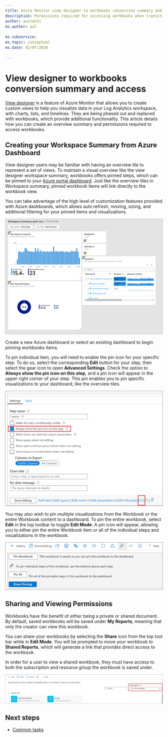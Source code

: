 ```yaml
---
title: Azure Monitor view designer to workbooks conversion summary and access
description: Permissions required for accessing workbooks when transitioning from views in Azure Monitor.
author: austonli
ms.author: aul

ms.subservice: 
ms.topic: conceptual
ms.date: 02/07/2020

---
```


# View designer to workbooks conversion summary and access
[View designer](view-designer.md) is a feature of Azure Monitor that allows you to create custom views to help you visualize data in your Log Analytics workspace, with charts, lists, and timelines. They are being phased out and replaced with workbooks, which provide additional functionality. This article details how you can create an overview summary and permissions required to access workbooks.

## Creating your Workspace Summary from Azure Dashboard
View designer users may be familiar with having an overview tile to represent a set of views. To maintain a visual overview like the view designer workspace summary, workbooks offers pinned steps, which can be pinned to your [Azure portal dashboard](../../azure-portal/azure-portal-dashboards.md). Just like the overview tiles in Workspace summary, pinned workbook items will link directly to the workbook view.

You can take advantage of the high level of customization features provided with Azure dashboards, which allows auto refresh, moving, sizing, and additional filtering for your pinned items and visualizations. 

![Screenshot shows a customized Azure dashboard titled Workspace Summary.](media/view-designer-conversion-access/dashboard.png)

Create a new Azure dashboard or select an existing dashboard to begin pinning workbooks items.

To pin individual item, you will need to enable the pin icon for your specific step. To do so, select the corresponding **Edit** button for your step, then select the gear icon to open **Advanced Settings**. Check the option to **Always show the pin icon on this step**, and a pin icon will appear in the upper right corner of your step. This pin enables you to pin specific visualizations to your dashboard,  like the overview tiles.

![Pin step](media/view-designer-conversion-access/pin-step.png)


You may also wish to pin multiple visualizations from the Workbook or the entire Workbook content to a dashboard. To pin the entire workbook, select **Edit** in the top toolbar to toggle **Edit Mode**. A pin icon will appear, allowing you to either pin the entire Workbook item or all of the individual steps and visualizations in the workbook.

![Pin all](media/view-designer-conversion-access/pin-all.png)



## Sharing and Viewing Permissions 
Workbooks have the benefit of either being a private or shared document. By default, saved workbooks will be saved under **My Reports**, meaning that only the creator can view this workbook.

You can share your workbooks by selecting the **Share** icon from the top tool bar while in **Edit Mode**. You will be prompted to move your workbook to **Shared Reports**, which will generate a link that provides direct access to the workbook.

In order for a user to view a shared workbook, they must have access to both the subscription and resource group the workbook is saved under.

![Subscription-based access](media/view-designer-conversion-access/subscription-access.png)

## Next steps

- [Common tasks](view-designer-conversion-tasks.md)